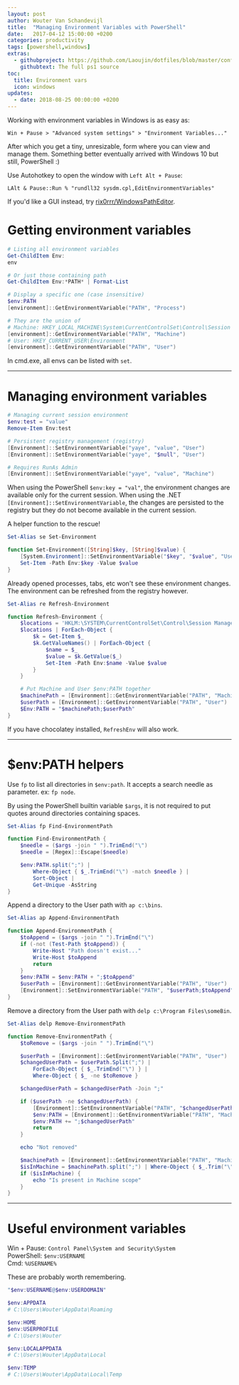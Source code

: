 ```yaml
---
layout: post
author: Wouter Van Schandevijl
title:  "Managing Environment Variables with PowerShell"
date:   2017-04-12 15:00:00 +0200
categories: productivity
tags: [powershell,windows]
extras:
  - githubproject: https://github.com/Laoujin/dotfiles/blob/master/config/PowerShell/scripts/envpath.ps1
    githubtext: The full ps1 source
toc:
  title: Environment vars
  icon: windows
updates:
  - date: 2018-08-25 00:00:00 +0200
---
```


Working with environment variables in Windows is as easy as:  
```
Win + Pause > "Advanced system settings" > "Environment Variables..."
```
After which you get a tiny, unresizable, form where you can view and manage them.
Something better eventually arrived with Windows 10 but still, PowerShell :)

Use Autohotkey to open the window with `Left Alt + Pause`:  
```auothotkey
LAlt & Pause::Run % "rundll32 sysdm.cpl,EditEnvironmentVariables"
```

<!--more-->

If you'd like a GUI instead, try [rix0rrr/WindowsPathEditor](https://github.com/rix0rrr/WindowsPathEditor).

# Getting environment variables

```powershell
# Listing all environment variables
Get-ChildItem Env:
env

# Or just those containing path
Get-ChildItem Env:*PATH* | Format-List

# Display a specific one (case insensitive)
$env:PATH
[environment]::GetEnvironmentVariable("PATH", "Process")

# They are the union of
# Machine: HKEY_LOCAL_MACHINE\System\CurrentControlSet\Control\Session Manager\Environment
[environment]::GetEnvironmentVariable("PATH", "Machine")
# User: HKEY_CURRENT_USER\Environment
[environment]::GetEnvironmentVariable("PATH", "User")
```

In cmd.exe, all envs can be listed with `set`.


* * *


# Managing environment variables

```powershell
# Managing current session environment
$env:test = "value"
Remove-Item Env:test

# Persistent registry management (registry)
[Environment]::SetEnvironmentVariable("yaye", "value", "User")
[Environment]::SetEnvironmentVariable("yaye", "$null", "User")

# Requires RunAs Admin
[Environment]::SetEnvironmentVariable("yaye", "value", "Machine")
```

When using the PowerShell `$env:key = "val"`, the environment changes are available only for the current session.
When using the .NET `[Environment]::SetEnvironmentVariable`, the changes are persisted to the registry
but they do not become available in the current session.

A helper function to the rescue!

```powershell
Set-Alias se Set-Environment

function Set-Environment([String]$key, [String]$value) {
	[System.Environment]::SetEnvironmentVariable("$key", "$value", "User")
	Set-Item -Path Env:$key -Value $value
}
```

Already opened processes, tabs, etc won't see these environment changes.
The environment can be refreshed from the registry however.

```powershell
Set-Alias re Refresh-Environment

function Refresh-Environment {
	$locations = 'HKLM:\SYSTEM\CurrentControlSet\Control\Session Manager\Environment', 'HKCU:\Environment'
	$locations | ForEach-Object {
		$k = Get-Item $_
		$k.GetValueNames() | ForEach-Object {
			$name = $_
			$value = $k.GetValue($_)
			Set-Item -Path Env:$name -Value $value
		}
	}

	# Put Machine and User $env:PATH together
	$machinePath = [Environment]::GetEnvironmentVariable("PATH", "Machine")
	$userPath = [Environment]::GetEnvironmentVariable("PATH", "User")
	$Env:PATH = "$machinePath;$userPath"
}
```

If you have chocolatey installed, `RefreshEnv` will also work.


* * *


# $env:PATH helpers

Use `fp` to list all directories in `$env:path`.
It accepts a search needle as parameter. ex: `fp node`.

By using the PowerShell builtin variable `$args`, it is not required to
put quotes around directories containing spaces.

```powershell
Set-Alias fp Find-EnvironmentPath

function Find-EnvironmentPath {
	$needle = ($args -join " ").TrimEnd("\")
	$needle = [Regex]::Escape($needle)

	$env:PATH.split(";") |
		Where-Object { $_.TrimEnd("\") -match $needle } |
		Sort-Object |
		Get-Unique -AsString
}
```

Append a directory to the User path with `ap c:\bins`.

```powershell
Set-Alias ap Append-EnvironmentPath

function Append-EnvironmentPath {
	$toAppend = ($args -join " ").TrimEnd("\")
	if (-not (Test-Path $toAppend)) {
		Write-Host "Path doesn't exist..."
		Write-Host $toAppend
		return
	}
	$env:PATH = $env:PATH + ";$toAppend"
	$userPath = [Environment]::GetEnvironmentVariable("PATH", "User")
	[Environment]::SetEnvironmentVariable("PATH", "$userPath;$toAppend", "User")
}
```

Remove a directory from the User path with `delp c:\Program Files\someBin`.

```powershell
Set-Alias delp Remove-EnvironmentPath

function Remove-EnvironmentPath {
	$toRemove = ($args -join " ").TrimEnd("\")

	$userPath = [Environment]::GetEnvironmentVariable("PATH", "User")
	$changedUserPath = $userPath.Split(";") |
		ForEach-Object { $_.TrimEnd("\") } |
		Where-Object { $_ -ne $toRemove }

	$changedUserPath = $changedUserPath -Join ";"

	if ($userPath -ne $changedUserPath) {
		[Environment]::SetEnvironmentVariable("PATH", "$changedUserPath", "User")
		$env:PATH = [Environment]::GetEnvironmentVariable("PATH", "Machine")
		$env:PATH += ";$changedUserPath"
		return
	}

	echo "Not removed"

	$machinePath = [Environment]::GetEnvironmentVariable("PATH", "Machine")
	$isInMachine = $machinePath.split(";") | Where-Object { $_.Trim("\") -eq $toRemove }
	if ($isInMachine) {
		echo "Is present in Machine scope"
	}
}
```


* * *


# Useful environment variables

Win + Pause: `Control Panel\System and Security\System`  
PowerShell: `$env:USERNAME`  
Cmd: `%USERNAME%`  

These are probably worth remembering.

```powershell
"$env:USERNAME@$env:USERDOMAIN"

$env:APPDATA
# C:\Users\Wouter\AppData\Roaming

$env:HOME
$env:USERPROFILE
# C:\Users\Wouter

$env:LOCALAPPDATA
# C:\Users\Wouter\AppData\Local

$env:TEMP
# C:\Users\Wouter\AppData\Local\Temp
```
